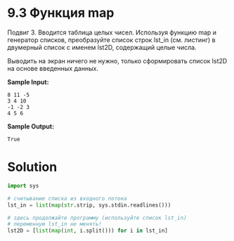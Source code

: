 # 9.3 Функция map

Подвиг 3. Вводится таблица целых чисел. Используя функцию map и генератор списков, преобразуйте список строк lst_in (см.
листинг) в двумерный список с именем lst2D, содержащий целые числа.

Выводить на экран ничего не нужно, только сформировать список lst2D на основе введенных данных.

**Sample Input:**

```
8 11 -5
3 4 10
-1 -2 3
4 5 6
```

**Sample Output:**

```
True
```

# Solution

```python
import sys

# считывание списка из входного потока
lst_in = list(map(str.strip, sys.stdin.readlines()))

# здесь продолжайте программу (используйте список lst_in)
# переменную lst_in не менять!
lst2D = [list(map(int, i.split())) for i in lst_in]
```